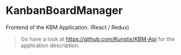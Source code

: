 # KanbanBoardManager

Frontend of the KBM Application. (React / Redux)

> Go have a look at https://github.com/Kunstix/KBM-Api for the application description.
